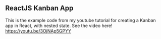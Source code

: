 ## ReactJS Kanban App

This is the example code from my youtube tutorial for creating a Kanban app in React, with nested state. See the video here! https://youtu.be/3OjNAp5GPYY
